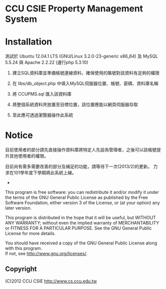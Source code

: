 # CCU CSIE Property Management System

# Installation

測試於 Ubuntu 12.04.1 LTS (GNU/Linux 3.2.0-23-generic x86_64)
及 MySQL 5.5.24 與 Apache 2.2.22 (運行php 5.3.10)

1. 建立SQL資料庫並準備帳號連線資料，確保使用的賬號對該資料有足夠的權限

2. 在 libs/db_object.php 中填入MySQL伺服器位置、帳號、密碼、資料庫名稱

3. 將 CCUPMS.sql 匯入該資料庫

4. 將整個系統資料夾放置至目標位置，該位置應能以網頁伺服器存取

5. 至此應可透過瀏覽器操作此系統

# Notice

目前使用者的部分請先直接操作資料庫將特定人先設為管理者，之後可以該帳號提升其他使用者的權限。

目前尚有需多需要改善的部分及補足的功能，請等待下一次(2013/2)的更新。
力求在101學年度下學期將此系統上線。

-
This program is free software: you can redistribute it and/or modify
it under the terms of the GNU General Public License as published by
the Free Software Foundation, either version 3 of the License, or
(at your option) any later version.

This program is distributed in the hope that it will be useful,
but WITHOUT ANY WARRANTY; without even the implied warranty of
MERCHANTABILITY or FITNESS FOR A PARTICULAR PURPOSE.  See the
GNU General Public License for more details.

You should have received a copy of the GNU General Public License along with this program.  
If not, see <http://www.gnu.org/licenses/>.

Copyright
-
(C)2012 CCU CSIE http://www.cs.ccu.edu.tw

